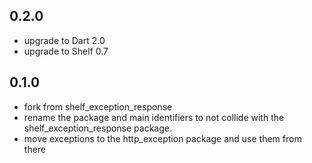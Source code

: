 ## 0.2.0

* upgrade to Dart 2.0 
* upgrade to Shelf 0.7

## 0.1.0

* fork from shelf_exception_response
* rename the package and main identifiers to not collide with the
    shelf_exception_response package.
* move exceptions to the http_exception package and use them from there

